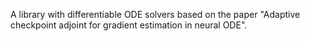 A library with differentiable ODE solvers based on the paper "Adaptive checkpoint adjoint for gradient estimation in neural ODE".
